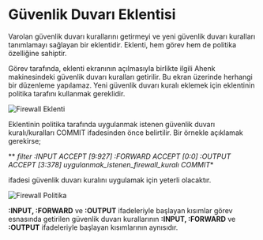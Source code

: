 # Güvenlik Duvarı Eklentisi

Varolan güvenlik duvarı kurallarını getirmeyi ve yeni güvenlik duvarı kuralları tanımlamayı sağlayan bir eklentidir. Eklenti, hem görev hem de politika özelliğine sahiptir.

Görev tarafında, eklenti ekranının açılmasıyla birlikte ilgili Ahenk makinesindeki güvenlik duvarı kuralları getirilir. Bu ekran üzerinde herhangi bir düzenleme yapılamaz. Yeni güvenlik duvarı kuralı eklemek için eklentinin politika tarafını kullanmak gereklidir.

![Firewall Eklenti](https://github.com/Pardus-LiderAhenk/lider-ahenk-docs/blob/master/1.0.0/images/firewall-eklenti.png)

Eklentinin politika tarafında uygulanmak istenen güvenlik duvarı kuralı/kuralları COMMIT ifadesinden önce belirtilir. Bir örnekle açıklamak gerekirse;

**
*filter
:INPUT ACCEPT [9:927]
:FORWARD ACCEPT [0:0]
:OUTPUT ACCEPT [3:378]
uygulanmak_istenen_firewall_kuralı
COMMIT**


ifadesi güvenlik duvarı kuralını uygulamak için yeterli olacaktır.

![Firewall Politika](https://github.com/Pardus-LiderAhenk/lider-ahenk-docs/blob/master/1.0.0/images/firewall-politika.png)

**:INPUT, :FORWARD** ve **:OUTPUT** ifadeleriyle başlayan kısımlar görev esnasında getirilen güvenlik duvarı kurallarının **:INPUT, :FORWARD** ve **:OUTPUT** ifadeleriyle başlayan kısımlarının aynısıdır.
